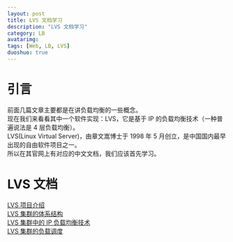 ```yaml
---
layout: post
title: LVS 文档学习
description: "LVS 文档学习"
category: LB
avatarimg:
tags: [Web, LB, LVS]
duoshuo: true
---
```


# 引言

前面几篇文章主要都是在讲负载均衡的一些概念。  
现在我们来看看其中一个软件实现：LVS，它是基于 IP 的负载均衡技术（一种普遍说法是 4 层负载均衡）。  
LVS(Linux Virtual Server)，由章文嵩博士于 1998 年 5 月创立，是中国国内最早出现的自由软件项目之一。  
所以在其官网上有对应的中文文档，我们应该首先学习。  

# LVS 文档

[LVS 项目介绍](http://www.linuxvirtualserver.org/zh/lvs1.html)  
[LVS 集群的体系结构](http://www.linuxvirtualserver.org/zh/lvs2.html)  
[LVS 集群中的 IP 负载均衡技术](http://www.linuxvirtualserver.org/zh/lvs3.html)  
[LVS 集群的负载调度](http://www.linuxvirtualserver.org/zh/lvs4.html)  
